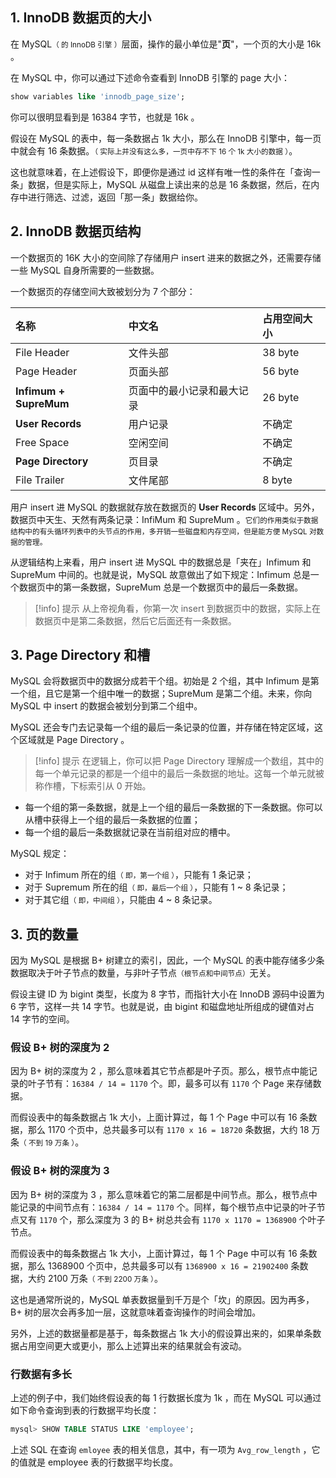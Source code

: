 ## 1. InnoDB 数据页的大小

在 MySQL<small>（ 的 InnoDB 引擎 ）</small>层面，操作的最小单位是"**页**"，一个页的大小是 16k 。

在 MySQL 中，你可以通过下述命令查看到 InnoDB 引擎的 page 大小：

``` sql
show variables like 'innodb_page_size';
```

你可以很明显看到是 16384 字节，也就是 16k 。

假设在 MySQL 的表中，每一条数据占 1k 大小，那么在 InnoDB 引擎中，每一页中就会有 16 条数据。<small>（ 实际上并没有这么多，一页中存不下 16 个 1k 大小的数据 ）</small>。

这也就意味着，在上述假设下，即便你是通过 id 这样有唯一性的条件在「查询一条」数据，但是实际上，MySQL 从磁盘上读出来的总是 16 条数据，然后，在内存中进行筛选、过滤，返回「那一条」数据给你。

## 2. InnoDB 数据页结构

一个数据页的 16K 大小的空间除了存储用户 insert 进来的数据之外，还需要存储一些 MySQL 自身所需要的一些数据。

一个数据页的存储空间大致被划分为 7 个部分：

| 名称                    | 中文名                      | 占用空间大小  | 
| :---------------------- | :-------------------------- | :------------ |
| File Header             | 文件头部                    | 38 byte       | 
| Page Header             | 页面头部                    | 56 byte       |
| **Infimum + SupreMum**  | 页面中的最小记录和最大记录  | 26 byte       | 
| **User Records**        | 用户记录                    | 不确定        | 
| Free Space              | 空闲空间                    | 不确定        |
| **Page Directory**      | 页目录                      | 不确定        | 
| File Trailer            | 文件尾部                    | 8 byte        | 

用户 insert 进 MySQL 的数据就存放在数据页的 **User Records** 区域中。另外，数据页中天生、天然有两条记录：InfiMum 和 SupreMum 。<small>它们的作用类似于数据结构中的有头循环列表中的头节点的作用，多开销一些磁盘和内存空间，但是能方便 MySQL 对数据的管理。</small>

从逻辑结构上来看，用户 insert 进 MySQL 中的数据总是「夹在」Infimum 和 SupreMum 中间的。也就是说，MySQL 故意做出了如下规定：Infimum 总是一个数据页中的第一条数据，SupreMum 总是一个数据页中的最后一条数据。

> [!info] 提示
> 从上帝视角看，你第一次 insert 到数据页中的数据，实际上在数据页中是第二条数据，然后它后面还有一条数据。

## 3. Page Directory 和槽

MySQL 会将数据页中的数据分成若干个组。初始是 2 个组，其中 Infimum 是第一个组，且它是第一个组中唯一的数据；SupreMum 是第二个组。未来，你向 MySQL 中 insert 的数据会被划分到第二个组中。

MySQL 还会专门去记录每一个组的最后一条记录的位置，并存储在特定区域，这个区域就是 Page Directory 。

> [!info] 提示
> 在逻辑上，你可以把 Page Directory 理解成一个数组，其中的每一个单元记录的都是一个组中的最后一条数据的地址。这每一个单元就被称作槽，下标索引从 0 开始。

- 每一个组的第一条数据，就是上一个组的最后一条数据的下一条数据。你可以从槽中获得上一个组的最后一条数据的位置；
- 每一个组的最后一条数据就记录在当前组对应的槽中。

MySQL 规定：

- 对于 Infimum 所在的组<small>（ 即，第一个组 ）</small>，只能有 1 条记录；
- 对于 Supremum 所在的组<small>（ 即，最后一个组 ）</small>，只能有 1 ~ 8 条记录；
- 对于其它组<small>（ 即，中间组 ）</small>，只能由 4 ~ 8 条记录。


## 3. 页的数量

因为 MySQL 是根据 B+ 树建立的索引，因此，一个 MySQL 的表中能存储多少条数据取决于叶子节点的数量，与非叶子节点<small>（根节点和中间节点）</small>无关。

假设主键 ID 为 bigint 类型，长度为 8 字节，而指针大小在 InnoDB 源码中设置为 6 字节，这样一共 14 字节。也就是说，由 bigint 和磁盘地址所组成的键值对占 14 字节的空间。

### 假设 B+ 树的深度为 2

因为 B+ 树的深度为 2 ，那么意味着其它节点都是叶子页。那么，根节点中能记录的叶子节有：`16384 / 14 = 1170` 个。即，最多可以有 `1170` 个 Page 来存储数据。

而假设表中的每条数据占 1k 大小，上面计算过，每 1 个 Page 中可以有 16 条数据，那么 1170 个页中，总共最多可以有 `1170 x 16 = 18720` 条数据，大约 18 万条<small>（ 不到 19 万条 ）</small>。


### 假设 B+ 树的深度为 3

因为 B+ 树的深度为 3 ，那么意味着它的第二层都是中间节点。那么，根节点中能记录的中间节点有：`16384 / 14 = 1170` 个。同样，每个根节点中记录的叶子节点又有 `1170` 个，那么深度为 3 的 B+ 树总共会有 `1170 x 1170 = 1368900` 个叶子节点。

而假设表中的每条数据占 1k 大小，上面计算过，每 1 个 Page 中可以有 16 条数据，那么 1368900 个页中，总共最多可以有 `1368900 x 16 = 21902400` 条数据，大约 2100 万条<small>（ 不到 2200 万条 ）</small>。

这也是通常所说的，MySQL 单表数据量到千万是个「坎」的原因。因为再多，B+ 树的层次会再多加一层，这就意味着查询操作的时间会增加。

另外，上述的数据量都是基于，每条数据占 1k 大小的假设算出来的，如果单条数据占用空间更大或更小，那么上述算出来的结果就会有波动。

### 行数据有多长

上述的例子中，我们始终假设表的每 1 行数据长度为 1k ，而在 MySQL 可以通过如下命令查询到表的行数据平均长度：

``` sql
mysql> SHOW TABLE STATUS LIKE 'employee';
```

上述 SQL 在查询 `emloyee` 表的相关信息，其中，有一项为 `Avg_row_length` ，它的值就是 employee 表的行数据平均长度。



